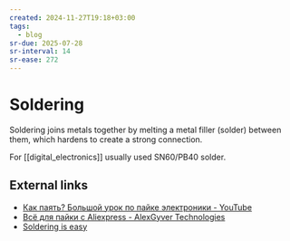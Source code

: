 ```yaml
---
created: 2024-11-27T19:18+03:00
tags:
  - blog
sr-due: 2025-07-28
sr-interval: 14
sr-ease: 272
---
```


# Soldering

Soldering joins metals together by melting a metal filler (solder) between them, which hardens to create a strong connection.

For [[digital_electronics]] usually used SN60/PB40 solder.

## External links

- [Как паять? Большой урок по пайке электроники - YouTube](https://www.youtube.com/watch?v=h9RTe8-vmxo)
- [Всё для пайки с Aliexpress - AlexGyver Technologies](https://alexgyver.ru/all-for-soldering/)
- [Soldering is easy](https://mightyohm.com/files/soldercomic/FullSolderComic_EN.pdf)
